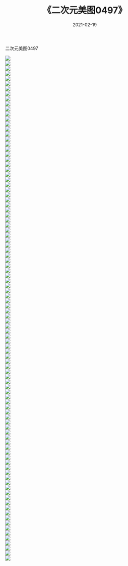 ﻿---
layout: post
title:  《二次元美图0497》
date:   2021-02-19
img: http://imgx.orgx.ga/二次元/2021/二次元美图0497/000.jpg
categories: [美女, 清纯, 唯美]
---

二次元美图0497

 ![](http://imgx.orgx.ga/二次元/2021/二次元美图0497/001.jpg) <br>![](http://imgx.orgx.ga/二次元/2021/二次元美图0497/002.jpg) <br>![](http://imgx.orgx.ga/二次元/2021/二次元美图0497/003.jpg) <br>![](http://imgx.orgx.ga/二次元/2021/二次元美图0497/004.jpg) <br>![](http://imgx.orgx.ga/二次元/2021/二次元美图0497/005.jpg) <br>![](http://imgx.orgx.ga/二次元/2021/二次元美图0497/006.jpg) <br>![](http://imgx.orgx.ga/二次元/2021/二次元美图0497/007.jpg) <br>![](http://imgx.orgx.ga/二次元/2021/二次元美图0497/008.jpg) <br>![](http://imgx.orgx.ga/二次元/2021/二次元美图0497/009.jpg) <br>![](http://imgx.orgx.ga/二次元/2021/二次元美图0497/010.jpg) <br>![](http://imgx.orgx.ga/二次元/2021/二次元美图0497/011.jpg) <br>![](http://imgx.orgx.ga/二次元/2021/二次元美图0497/012.jpg) <br>![](http://imgx.orgx.ga/二次元/2021/二次元美图0497/013.jpg) <br>![](http://imgx.orgx.ga/二次元/2021/二次元美图0497/014.jpg) <br>![](http://imgx.orgx.ga/二次元/2021/二次元美图0497/015.jpg) <br>![](http://imgx.orgx.ga/二次元/2021/二次元美图0497/016.jpg) <br>![](http://imgx.orgx.ga/二次元/2021/二次元美图0497/017.jpg) <br>![](http://imgx.orgx.ga/二次元/2021/二次元美图0497/018.jpg) <br>![](http://imgx.orgx.ga/二次元/2021/二次元美图0497/019.jpg) <br>![](http://imgx.orgx.ga/二次元/2021/二次元美图0497/020.jpg) <br>![](http://imgx.orgx.ga/二次元/2021/二次元美图0497/021.jpg) <br>![](http://imgx.orgx.ga/二次元/2021/二次元美图0497/022.jpg) <br>![](http://imgx.orgx.ga/二次元/2021/二次元美图0497/023.jpg) <br>![](http://imgx.orgx.ga/二次元/2021/二次元美图0497/024.jpg) <br>![](http://imgx.orgx.ga/二次元/2021/二次元美图0497/025.jpg) <br>![](http://imgx.orgx.ga/二次元/2021/二次元美图0497/026.jpg) <br>![](http://imgx.orgx.ga/二次元/2021/二次元美图0497/027.jpg) <br>![](http://imgx.orgx.ga/二次元/2021/二次元美图0497/028.jpg) <br>![](http://imgx.orgx.ga/二次元/2021/二次元美图0497/029.jpg) <br>![](http://imgx.orgx.ga/二次元/2021/二次元美图0497/030.jpg) <br>![](http://imgx.orgx.ga/二次元/2021/二次元美图0497/031.jpg) <br>![](http://imgx.orgx.ga/二次元/2021/二次元美图0497/032.jpg) <br>![](http://imgx.orgx.ga/二次元/2021/二次元美图0497/033.jpg) <br>![](http://imgx.orgx.ga/二次元/2021/二次元美图0497/034.jpg) <br>![](http://imgx.orgx.ga/二次元/2021/二次元美图0497/035.jpg) <br>![](http://imgx.orgx.ga/二次元/2021/二次元美图0497/036.jpg) <br>![](http://imgx.orgx.ga/二次元/2021/二次元美图0497/037.jpg) <br>![](http://imgx.orgx.ga/二次元/2021/二次元美图0497/038.jpg) <br>![](http://imgx.orgx.ga/二次元/2021/二次元美图0497/039.jpg) <br>![](http://imgx.orgx.ga/二次元/2021/二次元美图0497/040.jpg) <br>![](http://imgx.orgx.ga/二次元/2021/二次元美图0497/041.jpg) <br>![](http://imgx.orgx.ga/二次元/2021/二次元美图0497/042.jpg) <br>![](http://imgx.orgx.ga/二次元/2021/二次元美图0497/043.jpg) <br>![](http://imgx.orgx.ga/二次元/2021/二次元美图0497/044.jpg) <br>![](http://imgx.orgx.ga/二次元/2021/二次元美图0497/045.jpg) <br>![](http://imgx.orgx.ga/二次元/2021/二次元美图0497/046.jpg) <br>![](http://imgx.orgx.ga/二次元/2021/二次元美图0497/047.jpg) <br>![](http://imgx.orgx.ga/二次元/2021/二次元美图0497/048.jpg) <br>![](http://imgx.orgx.ga/二次元/2021/二次元美图0497/049.jpg) <br>![](http://imgx.orgx.ga/二次元/2021/二次元美图0497/050.jpg) <br>![](http://imgx.orgx.ga/二次元/2021/二次元美图0497/051.jpg) <br>![](http://imgx.orgx.ga/二次元/2021/二次元美图0497/052.jpg) <br>![](http://imgx.orgx.ga/二次元/2021/二次元美图0497/053.jpg) <br>![](http://imgx.orgx.ga/二次元/2021/二次元美图0497/054.jpg) <br>![](http://imgx.orgx.ga/二次元/2021/二次元美图0497/055.jpg) <br>![](http://imgx.orgx.ga/二次元/2021/二次元美图0497/056.jpg) <br>![](http://imgx.orgx.ga/二次元/2021/二次元美图0497/057.jpg) <br>![](http://imgx.orgx.ga/二次元/2021/二次元美图0497/058.jpg) <br>![](http://imgx.orgx.ga/二次元/2021/二次元美图0497/059.jpg) <br>![](http://imgx.orgx.ga/二次元/2021/二次元美图0497/060.jpg) <br>![](http://imgx.orgx.ga/二次元/2021/二次元美图0497/061.jpg) <br>![](http://imgx.orgx.ga/二次元/2021/二次元美图0497/062.jpg) <br>![](http://imgx.orgx.ga/二次元/2021/二次元美图0497/063.jpg) <br>![](http://imgx.orgx.ga/二次元/2021/二次元美图0497/064.jpg) <br>![](http://imgx.orgx.ga/二次元/2021/二次元美图0497/065.jpg) <br>![](http://imgx.orgx.ga/二次元/2021/二次元美图0497/066.jpg) <br>![](http://imgx.orgx.ga/二次元/2021/二次元美图0497/067.jpg) <br>![](http://imgx.orgx.ga/二次元/2021/二次元美图0497/068.jpg) <br>![](http://imgx.orgx.ga/二次元/2021/二次元美图0497/069.jpg) <br>![](http://imgx.orgx.ga/二次元/2021/二次元美图0497/070.jpg) <br>![](http://imgx.orgx.ga/二次元/2021/二次元美图0497/071.jpg) <br>![](http://imgx.orgx.ga/二次元/2021/二次元美图0497/072.jpg) <br>![](http://imgx.orgx.ga/二次元/2021/二次元美图0497/073.jpg) <br>![](http://imgx.orgx.ga/二次元/2021/二次元美图0497/074.jpg) <br>![](http://imgx.orgx.ga/二次元/2021/二次元美图0497/075.jpg) <br>![](http://imgx.orgx.ga/二次元/2021/二次元美图0497/076.jpg) <br>![](http://imgx.orgx.ga/二次元/2021/二次元美图0497/077.jpg) <br>![](http://imgx.orgx.ga/二次元/2021/二次元美图0497/078.jpg) <br>![](http://imgx.orgx.ga/二次元/2021/二次元美图0497/079.jpg) <br>![](http://imgx.orgx.ga/二次元/2021/二次元美图0497/080.jpg) <br>![](http://imgx.orgx.ga/二次元/2021/二次元美图0497/081.jpg) <br>![](http://imgx.orgx.ga/二次元/2021/二次元美图0497/082.jpg) <br>![](http://imgx.orgx.ga/二次元/2021/二次元美图0497/083.jpg) <br>![](http://imgx.orgx.ga/二次元/2021/二次元美图0497/084.jpg) <br>![](http://imgx.orgx.ga/二次元/2021/二次元美图0497/085.jpg) <br>![](http://imgx.orgx.ga/二次元/2021/二次元美图0497/086.jpg) <br>![](http://imgx.orgx.ga/二次元/2021/二次元美图0497/087.jpg) <br>![](http://imgx.orgx.ga/二次元/2021/二次元美图0497/088.jpg) <br>![](http://imgx.orgx.ga/二次元/2021/二次元美图0497/089.jpg) <br>![](http://imgx.orgx.ga/二次元/2021/二次元美图0497/090.jpg) <br>![](http://imgx.orgx.ga/二次元/2021/二次元美图0497/091.jpg) <br>![](http://imgx.orgx.ga/二次元/2021/二次元美图0497/092.jpg) <br>![](http://imgx.orgx.ga/二次元/2021/二次元美图0497/093.jpg) <br>![](http://imgx.orgx.ga/二次元/2021/二次元美图0497/094.jpg) <br>![](http://imgx.orgx.ga/二次元/2021/二次元美图0497/095.jpg) <br>![](http://imgx.orgx.ga/二次元/2021/二次元美图0497/096.jpg) <br>![](http://imgx.orgx.ga/二次元/2021/二次元美图0497/097.jpg) <br>![](http://imgx.orgx.ga/二次元/2021/二次元美图0497/098.jpg) <br>![](http://imgx.orgx.ga/二次元/2021/二次元美图0497/099.jpg) <br>![](http://imgx.orgx.ga/二次元/2021/二次元美图0497/100.jpg) <br>